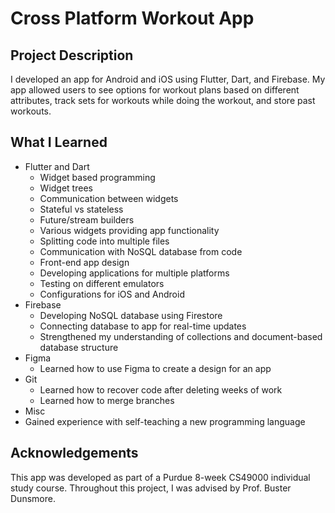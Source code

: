 # Cross Platform Workout App #

## Project Description ##

I developed an app for Android and iOS using Flutter, Dart, and Firebase. My app allowed users to see options for workout plans based on different attributes, track sets for workouts while doing the workout, and store past workouts.

## What I Learned ##

 * Flutter and Dart
 	* Widget based programming 
 	 * Widget trees
 	 * Communication between widgets
 	 * Stateful vs stateless
 	 * Future/stream builders
 	 * Various widgets providing app functionality
 	 * Splitting code into multiple files
 	* Communication with NoSQL database from code
 	* Front-end app design
 	* Developing applications for multiple platforms
 	 * Testing on different emulators
 	 * Configurations for iOS and Android
 * Firebase
 	* Developing NoSQL database using Firestore
   	* Connecting database to app for real-time updates
   	* Strengthened my understanding of collections and document-based database structure
 * Figma
 	* Learned how to use Figma to create a design for an app
 * Git
 	* Learned how to recover code after deleting weeks of work
 	* Learned how to merge branches
 * Misc
  * Gained experience with self-teaching a new programming language

## Acknowledgements ##

This app was developed as part of a Purdue 8-week CS49000 individual study course.
Throughout this project, I was advised by Prof. Buster Dunsmore.
